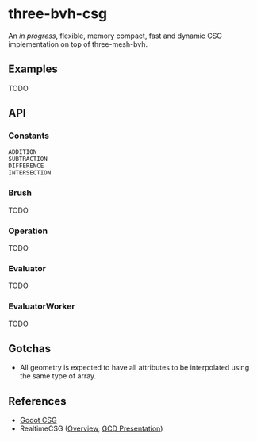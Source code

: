 # three-bvh-csg

An _in progress_, flexible, memory compact, fast and dynamic CSG implementation on top of three-mesh-bvh.

## Examples

TODO

## API

### Constants

```
ADDITION
SUBTRACTION
DIFFERENCE
INTERSECTION
```

### Brush

TODO

### Operation

TODO

### Evaluator

TODO

### EvaluatorWorker

TODO

## Gotchas
- All geometry is expected to have all attributes to be interpolated using the same type of array.

## References
- [Godot CSG](https://github.com/godotengine/godot/blob/master/modules/csg/csg.cpp)
- RealtimeCSG ([Overview](https://www.youtube.com/watch?v=uqaiUMuGlRc), [GCD Presentation](https://www.youtube.com/watch?v=Iqmg4gblreo))
